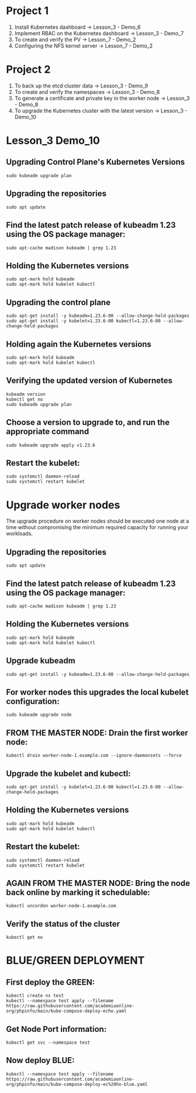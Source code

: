 # Project 1
1. Install Kubernetes dashboard -> Lesson_3 - Demo_6
2. Implement RBAC on the Kubernetes dashboard -> Lesson_3 - Demo_7
3. To create and verify the PV -> Lesson_7 - Demo_2
4. Configuring the NFS kernel server -> Lesson_7 - Demo_2

# Project 2
1. To back up the etcd cluster data -> Lesson_3 - Demo_9
2. To create and verify the namespaces -> Lesson_3 - Demo_8
3. To generate a certificate and private key in the worker node -> Lesson_3 - Demo_8
4. To upgrade the Kubernetes cluster with the latest version -> Lesson_3 - Demo_10

# Lesson_3 Demo_10
##  Upgrading Control Plane's Kubernetes Versions
```
sudo kubeadm upgrade plan
```
## Upgrading the repositories
```
sudo apt update
```
## Find the latest patch release of kubeadm 1.23 using the OS package manager:
```
sudo apt-cache madison kubeadm | grep 1.23
```
## Holding the Kubernetes versions
```
sudo apt-mark hold kubeadm
sudo apt-mark hold kubelet kubectl
```
## Upgrading the control plane
```
sudo apt-get install -y kubeadm=1.23.6-00 --allow-change-held-packages
sudo apt-get install -y kubelet=1.23.6-00 kubectl=1.23.6-00 --allow-change-held-packages
```
## Holding again the Kubernetes versions
```
sudo apt-mark hold kubeadm
sudo apt-mark hold kubelet kubectl
```
## Verifying the updated version of Kubernetes
```
kubeadm version
kubectl get no
sudo kubeadm upgrade plan
```
## Choose a version to upgrade to, and run the appropriate command
```
sudo kubeadm upgrade apply v1.23.6
```
## Restart the kubelet:
```
sudo systemctl daemon-reload
sudo systemctl restart kubelet
```
# Upgrade worker nodes
The upgrade procedure on worker nodes should be executed one node at a time without compromising the minimum required capacity for running your workloads.
## Upgrading the repositories
```
sudo apt update
```
## Find the latest patch release of kubeadm 1.23 using the OS package manager:
```
sudo apt-cache madison kubeadm | grep 1.23
```
## Holding the Kubernetes versions
```
sudo apt-mark hold kubeadm
sudo apt-mark hold kubelet kubectl
```
## Upgrade kubeadm
```
sudo apt-get install -y kubeadm=1.23.6-00 --allow-change-held-packages
```
## For worker nodes this upgrades the local kubelet configuration:
```
sudo kubeadm upgrade node
```
## FROM THE MASTER NODE: Drain the first worker node:
```
kubectl drain worker-node-1.example.com --ignore-daemonsets --force
```
## Upgrade the kubelet and kubectl:
```
sudo apt-get install -y kubelet=1.23.6-00 kubectl=1.23.6-00 --allow-change-held-packages
```
## Holding the Kubernetes versions
```
sudo apt-mark hold kubeadm
sudo apt-mark hold kubelet kubectl
```
## Restart the kubelet:
```
sudo systemctl daemon-reload
sudo systemctl restart kubelet
```
## AGAIN FROM THE MASTER NODE: Bring the node back online by marking it schedulable:
```
kubectl uncordon worker-node-1.example.com
```
## Verify the status of the cluster
```
kubectl get no
```
# BLUE/GREEN DEPLOYMENT
## First deploy the GREEN:
```
kubectl create ns test
kubectl --namespace test apply --filename https://raw.githubusercontent.com/academiaonline-org/phpinfo/main/kube-compose-deploy-echo.yaml
```
## Get Node Port information:
```
kubectl get svc --namespace test
```
## Now deploy BLUE:
```
kubectl --namespace test apply --filename https://raw.githubusercontent.com/academiaonline-org/phpinfo/main/kube-compose-deploy-ec%20ho-blue.yaml
```
